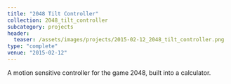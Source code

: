 ```yaml
---
title: "2048 Tilt Controller"
collection: 2048_tilt_controller
subcategory: projects
header: 
  teaser: /assets/images/projects/2015-02-12_2048_tilt_controller.png
type: "complete"
venue: "2015-02-12"
---
```


A motion sensitive controller for the game 2048, built into a calculator.